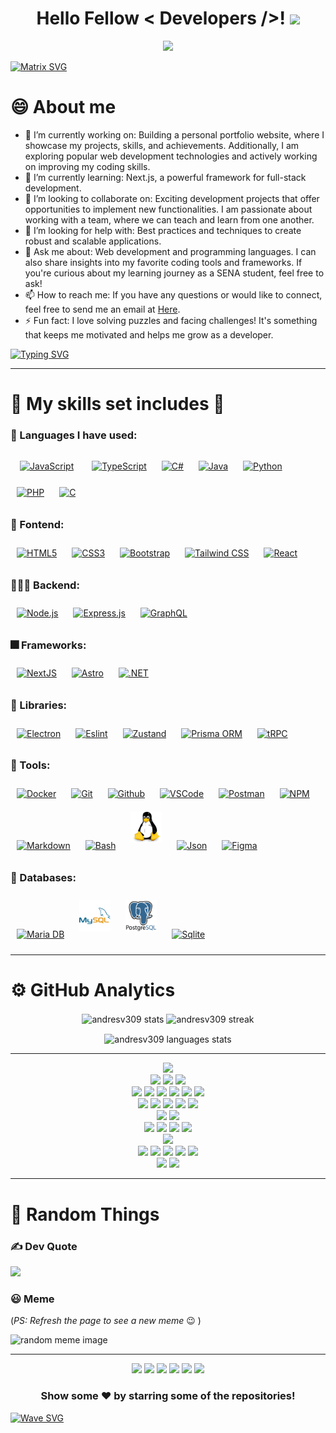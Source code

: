 <p>
  <h1 align="center"><b>Hello Fellow < Developers />! <img src="https://media.giphy.com/media/hvRJCLFzcasrR4ia7z/giphy.gif" width="36px"></b></h1> 
</p>

<p align="center">
  <a href="https://github.com/Andresv309">
    <img src="https://readme-typing-svg.herokuapp.com?&font=IBM+Plex+Sans&color=abcdef&size=20&center=true&lines=Welcome+to+my+GitHub+Profile!;I'm+a+Programmer;I'm+a+Computer+Enthusiast" />
  </a>
</p>

[![Matrix SVG](https://raw.githubusercontent.com/rodrigograca31/rodrigograca31/master/matrix.svg)](https://github.com/Andresv309) 

# 😄 About me

- 🔭 I’m currently working on: Building a personal portfolio website, where I showcase my projects, skills, and achievements. Additionally, I am exploring popular web development technologies and actively working on improving my coding skills.
- 🌱 I’m currently learning: Next.js, a powerful framework for full-stack development.
- 👯 I’m looking to collaborate on: Exciting development projects that offer opportunities to implement new functionalities. I am passionate about working with a team, where we can teach and learn from one another.
- 🤔 I’m looking for help with: Best practices and techniques to create robust and scalable applications.
- 💬 Ask me about: Web development and programming languages. I can also share insights into my favorite coding tools and frameworks. If you're curious about my learning journey as a SENA student, feel free to ask!
- 📫 How to reach me: If you have any questions or would like to connect, feel free to send me an email at [Here](mailto:andresv309@gmail.com).
- ⚡ Fun fact: I love solving puzzles and facing challenges! It's something that keeps me motivated and helps me grow as a developer.

[![Typing SVG](https://readme-typing-svg.demolab.com?font=Lobster+Two&size=24&duration=4200&color=22C55E&multiline=true&width=700&lines=%22Coding+is+not+just+my+profession%2C+it's+my+superpower.%22)](https://git.io/typing-svg)

---

# :pushpin: My skills set includes :telescope:

### :rocket: Languages I have used:
<div align="left"> 
<a href="https://www.javascript.com/" target="_blank" rel="noreferrer"><img style="margin: 15px" src="https://profilinator.rishav.dev/skills-assets/javascript-original.svg" alt="JavaScript" height="50" /></a>  
<a href="https://www.typescriptlang.org/" target="_blank" rel="noreferrer"><img style="margin: 10px" src="https://profilinator.rishav.dev/skills-assets/typescript-original.svg" alt="TypeScript" height="50" /></a>  
<a href="https://docs.microsoft.com/en-us/dotnet/csharp/" target="_blank" rel="noreferrer"><img style="margin: 10px" src="https://profilinator.rishav.dev/skills-assets/csharp-original.svg" alt="C#" height="50" /></a>
<a href="https://www.java.com/" target="_blank" rel="noreferrer"><img style="margin: 10px" src="https://profilinator.rishav.dev/skills-assets/java-original-wordmark.svg" alt="Java" height="50" /></a>  
<a href="https://www.python.org/" target="_blank" rel="noreferrer"><img style="margin: 10px" src="https://profilinator.rishav.dev/skills-assets/python-original.svg" alt="Python" height="50" /></a>  
<a href="https://www.php.net/" target="_blank" rel="noreferrer"><img style="margin: 10px" src="https://profilinator.rishav.dev/skills-assets/php-original.svg" alt="PHP" height="50" /></a>  
<a href="https://www.cprogramming.com/" target="_blank" rel="noreferrer"><img style="margin: 10px" src="https://profilinator.rishav.dev/skills-assets/c-original.svg" alt="C" height="50" /></a>  
</div> 

### 👀 Fontend:

<div align="left"> 
<a href="https://developer.mozilla.org/es/docs/Web/HTML" target="_blank" rel="noreferrer"><img style="margin: 10px" src="https://profilinator.rishav.dev/skills-assets/html5-original-wordmark.svg" alt="HTML5" height="50" /></a>
<a href="https://developer.mozilla.org/es/docs/Web/CSS" target="_blank" rel="noreferrer"><img style="margin: 10px" src="https://profilinator.rishav.dev/skills-assets/css3-original-wordmark.svg" alt="CSS3" height="50" /></a>
<a href="https://getbootstrap.com" target="_blank" rel="noreferrer"><img style="margin: 10px" src="https://profilinator.rishav.dev/skills-assets/bootstrap-plain.svg" alt="Bootstrap" height="40" /></a>  
<a href="https://www.tailwindcss.com/" target="_blank" rel="noreferrer"><img style="margin: 10px" src="https://profilinator.rishav.dev/skills-assets/tailwindcss.svg" alt="Tailwind CSS" height="45" /></a>
<a href="https://reactjs.org/" target="_blank" rel="noreferrer"><img style="margin: 10px" src="https://profilinator.rishav.dev/skills-assets/react-original-wordmark.svg" alt="React" height="45" /></a>  
</div> 

### 👨🏻‍💻 Backend:
<div align="left"> 
<a href="https://nodejs.org/" target="_blank" rel="noreferrer"><img style="margin: 10px" src="https://seeklogo.com/images/N/nodejs-logo-FBE122E377-seeklogo.com.png" alt="Node.js" height="50" /></a>  
<a href="https://expressjs.com/" target="_blank" rel="noreferrer"><img style="margin: 10px" src="https://i.cloudup.com/zfY6lL7eFa-3000x3000.png" alt="Express.js" height="40" /></a>  
<a href="https://graphql.org/" target="_blank" rel="noreferrer"><img style="margin: 10px" src="https://profilinator.rishav.dev/skills-assets/graphql.png" alt="GraphQL" height="50" /></a>  
</div>

### 🎆 Frameworks:

<div align="left"> 
<a href="https://nextjs.org/" target="_blank" rel="noreferrer"><img style="margin: 10px" src="https://d2nir1j4sou8ez.cloudfront.net/wp-content/uploads/2021/12/nextjs-boilerplate-logo.png" alt="NextJS" height="50" /></a>
<a href="https://astro.build/" target="_blank" rel="noreferrer"><img style="margin: 10px" src="https://astro.js.org/astro.png" alt="Astro" height="50" /></a>
<a href="https://dotnet.microsoft.com/download/dotnet-framework" target="_blank" rel="noreferrer"><img style="margin: 10px" src="https://profilinator.rishav.dev/skills-assets/dot-net-original-wordmark.svg" alt=".NET" height="50" /></a> 
</div>


### 📖 Libraries:

<div align="left"> 
<a href="https://www.electronjs.org/" target="_blank" rel="noreferrer"><img style="margin: 10px" src="https://profilinator.rishav.dev/skills-assets/electron-original.svg" alt="Electron" height="50" /></a>
<a href="https://eslint.org/" target="_blank" rel="noreferrer"><img style="margin: 10px" src="https://cdn.jsdelivr.net/gh/devicons/devicon/icons/eslint/eslint-original.svg" alt="Eslint" height="50" /></a>
<a href="https://zustand-demo.pmnd.rs/" target="_blank" rel="noreferrer"><img style="margin: 10px" src="https://repository-images.githubusercontent.com/180328715/fca49300-e7f1-11ea-9f51-cfd949b31560" alt="Zustand" height="50" /></a>
<a href="https://www.prisma.io/" target="_blank" rel="noreferrer"><img style="margin: 10px" src="https://cdn.cdnlogo.com/logos/p/59/prisma.svg" alt="Prisma ORM" height="50" /></a> 
<a href="https://trpc.io/" target="_blank" rel="noreferrer"><img style="margin: 10px" src="https://trpc.io/img/logo.svg" alt="tRPC" height="50" /></a> 
</div>


### 🧰 Tools:
<div align="left"> 
<a href="https://www.docker.com/" target="_blank" rel="noreferrer"><img style="margin: 10px" src="https://profilinator.rishav.dev/skills-assets/docker-original-wordmark.svg" alt="Docker" height="50" /></a>  
<a href="https://git-scm.com/" target="_blank" rel="noreferrer"><img style="margin: 10px" src="https://profilinator.rishav.dev/skills-assets/git-scm-icon.svg" alt="Git" height="50" /></a>
<a href="https://github.com/" target="_blank" rel="noreferrer"><img style="margin: 10px" src="https://github.githubassets.com/images/modules/logos_page/GitHub-Mark.png" alt="Github" height="50" /></a>  
<a href="https://code.visualstudio.com/" target="_blank" rel="noreferrer"><img style="margin: 10px" src="https://cdn.jsdelivr.net/gh/devicons/devicon/icons/vscode/vscode-original.svg" alt="VSCode" height="50" /></a>
<a href="https://postman.com" target="_blank" rel="noreferrer"><img style="margin: 10px" src="https://www.vectorlogo.zone/logos/getpostman/getpostman-icon.svg" alt="Postman" height="50" /></a>  
<a href="https://www.npmjs.com/" target="_blank" rel="noreferrer"><img style="margin: 10px" src="https://cdn.jsdelivr.net/gh/devicons/devicon/icons/npm/npm-original-wordmark.svg" alt="NPM" height="50" /></a>  
<a href="https://es.wikipedia.org/wiki/Markdown" target="_blank" rel="noreferrer"><img style="margin: 10px" src="https://static-00.iconduck.com/assets.00/markdown-icon-512x512-bfxegudd.png" alt="Markdown" height="50" /></a> 
<a href="https://www.gnu.org/software/bash/" target="_blank" rel="noreferrer"><img style="margin: 10px" src="https://upload.wikimedia.org/wikipedia/commons/thumb/4/4b/Bash_Logo_Colored.svg/2048px-Bash_Logo_Colored.svg.png" alt="Bash" height="50" /></a>  
<a href="https://www.linux.org/" target="_blank" rel="noreferrer"><img style="margin: 10px" src="https://raw.githubusercontent.com/devicons/devicon/master/icons/linux/linux-original.svg" alt="Linux" height="50" /></a>  
<a href="https://es.wikipedia.org/wiki/JSON" target="_blank" rel="noreferrer"><img style="margin: 10px" src="https://cdn.cdnlogo.com/logos/j/89/json.svg" alt="Json" height="50" /></a>  
<a href="https://www.figma.com/" target="_blank" rel="noreferrer"><img style="margin: 10px" src="https://www.vectorlogo.zone/logos/figma/figma-icon.svg" alt="Figma" height="50" /></a>  
</div>


### 🏬 Databases:

<div align="left"> 
<a href="https://mariadb.org/" target="_blank" rel="noreferrer"><img style="margin: 10px" src="https://mariadb.com/wp-content/uploads/2019/11/mariadb-logo-vert_blue-transparent.png" alt="Maria DB" height="45" /></a>  
<a href="https://www.mysql.com/" target="_blank" rel="noreferrer"><img style="margin: 10px" src="https://raw.githubusercontent.com/devicons/devicon/master/icons/mysql/mysql-original-wordmark.svg" alt="MySQL" height="50" /></a>  
<a href="https://www.postgresql.org" target="_blank" rel="noreferrer"><img style="margin: 10px" src="https://raw.githubusercontent.com/devicons/devicon/master/icons/postgresql/postgresql-original-wordmark.svg" alt="PostgreSQL" height="50" /></a>  
<a href="https://www.sqlite.org/" target="_blank" rel="noreferrer"><img style="margin: 10px" src="https://www.vectorlogo.zone/logos/sqlite/sqlite-icon.svg" alt="Sqlite" height="50" /></a>  
</div>

---

# ⚙️ GitHub Analytics

<p align="center">
  <img align="center" src="https://github-readme-stats.vercel.app/api?username=andresv309&locale=en&show_icons=true&rank_icon=github&include_all_commits=true&card_width=450&theme=ayu-mirage" alt="andresv309 stats" />
  <img align="center" src="https://streak-stats.demolab.com?user=andresv309&locale=en&card_width=450&theme=ayu-mirage" alt="andresv309 streak" />
</p>

<p align="center">
  <img align="center" src="https://github-readme-stats.vercel.app/api/top-langs?username=andresv309&locale=en&layout=compact&card_width=450&theme=ayu-mirage" alt="andresv309 languages stats"/>
</p>

---

<div align="center">
  <a href="https://github.com/Andresv309">
    <img src="https://komarev.com/ghpvc/?username=andresv309&style=flat&color=blue" />
  </a>
</div>
<div align="center">
  <img src="https://img.shields.io/badge/dev.to-0A0A0A?style=for-the-badge&logo=devdotto&logoColor=white" />
  <img src="https://img.shields.io/badge/Medium-12100E?style=for-the-badge&logo=medium&logoColor=white" />
  <img src="https://img.shields.io/badge/GeeksforGeeks-298D46?style=for-the-badge&logo=geeksforgeeks&logoColor=white" />
</div>
<div align="center">
  <img src="https://img.shields.io/badge/Cloudflare-F38020?style=for-the-badge&logo=Cloudflare&logoColor=white" />
  <img src="https://img.shields.io/badge/GitHub_Actions-2088FF?style=for-the-badge&logo=github-actions&logoColor=white" />
  <img src="https://img.shields.io/badge/Google_Cloud-4285F4?style=for-the-badge&logo=google-cloud&logoColor=white" />
  <img src="https://img.shields.io/badge/microsoft%20azure-0089D6?style=for-the-badge&logo=microsoft-azure&logoColor=white" />
  <img src="https://img.shields.io/badge/Vercel-000000?style=for-the-badge&logo=vercel&logoColor=white" />
  <img src="https://img.shields.io/badge/Netlify-00C7B7?style=for-the-badge&logo=netlify&logoColor=white" />
</div>
<div align="center">
  <img src="https://img.shields.io/badge/Coursera-0056D2?style=for-the-badge&logo=Coursera&logoColor=white" />
  <img src="https://img.shields.io/badge/Edx-193A3E?style=for-the-badge&logo=edx&logoColor=white" />
  <img src="https://img.shields.io/badge/freecodecamp-27273D?style=for-the-badge&logo=freecodecamp&logoColor=white" />
  <img src="https://img.shields.io/badge/Khan%20Academy-14BF96?style=for-the-badge&logo=Khan%20Academy&logoColor=white" />
  <img src="https://img.shields.io/badge/MDN_Web_Docs-black?style=for-the-badge&logo=mdnwebdocs&logoColor=white" />
</div>
<div align="center">
  <img src="https://img.shields.io/badge/Notion-000000?style=for-the-badge&logo=notion&logoColor=white" />
  <img src="https://img.shields.io/badge/Microsoft_Excel-217346?style=for-the-badge&logo=microsoft-excel&logoColor=white" />
</div>
<div align="center">
  <img src="https://img.shields.io/badge/Ubuntu-E95420?style=for-the-badge&logo=ubuntu&logoColor=white" />
  <img src="https://img.shields.io/badge/Windows-0078D6?style=for-the-badge&logo=windows&logoColor=white" />
  <img src="https://img.shields.io/badge/Linux-FCC624?style=for-the-badge&logo=linux&logoColor=black" />
  <img src="https://img.shields.io/badge/Kali_Linux-557C94?style=for-the-badge&logo=kali-linux&logoColor=white" />
</div>
<div align="center">
  <img src="https://img.shields.io/badge/HackTheBox-111927?style=for-the-badge&logo=Hack%20The%20Box&logoColor=9FEF00" />
</div>
<div align="center">
  <img src="https://img.shields.io/badge/Codepen-000000?style=for-the-badge&logo=codepen&logoColor=white" />
  <img src="https://img.shields.io/badge/Codewars-B1361E?style=for-the-badge&logo=Codewars&logoColor=white" />
  <img src="https://img.shields.io/badge/Dribbble-EA4C89?style=for-the-badge&logo=dribbble&logoColor=white" />
  <img src="https://img.shields.io/badge/-Hackerrank-2EC866?style=for-the-badge&logo=HackerRank&logoColor=white" />
  <img src="https://img.shields.io/badge/Stack_Overflow-FE7A16?style=for-the-badge&logo=stack-overflow&logoColor=white" />
</div>
<div align="center">
  <img src="https://img.shields.io/badge/VirtualBox-21416b?style=for-the-badge&logo=VirtualBox&logoColor=white" />
  <img src="https://img.shields.io/badge/VMware-231f20?style=for-the-badge&logo=VMware&logoColor=white" />
</div>

---

# :rabbit: Random Things

### ✍️ Dev Quote
![](https://quotes-github-readme.vercel.app/api?type=horizontal&theme=tokyonight)

### 😃 Meme
(*PS: Refresh the page to see a new meme* :wink: )

<img src='https://web-production-4cea.up.railway.app/' title="Meme" alt="random meme image" height="400">

---

<p align="center">
  <img src="https://i.giphy.com/media/ln7z2eWriiQAllfVcn/200.webp" width="100">
  <img src="https://i.giphy.com/media/LMt9638dO8dftAjtco/200.webp" width="100">
  <img src="https://i.giphy.com/media/IdyAQJVN2kVPNUrojM/200.webp" width="100">
  <img src="https://i.giphy.com/media/KzJkzjggfGN5Py6nkT/200.webp" width="100">
  <img src=https://media3.giphy.com/media/XAxylRMCdpbEWUAvr8/giphy.gif width="100">
  <img src=https://media4.giphy.com/media/fsEaZldNC8A1PJ3mwp/giphy.gif width="100">
  <!--<img src=https://media4.giphy.com/media/du3J3cXyzhj75IOgvA/giphy.gif width="100">-->
</p>

<p align="center">
  <h3 align="center">Show some&nbsp;❤️&nbsp;by starring some of the repositories!</h3>
</p>

[![Wave SVG](https://github.com/punitkmryh/punitkmryh/blob/master/wave.svg)](https://github.com/Andresv309) 
